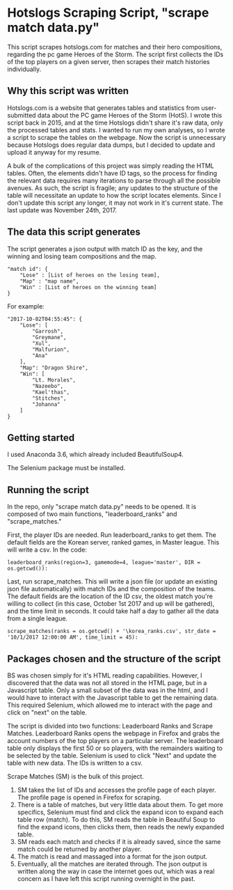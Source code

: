 Hotslogs Scraping Script, "scrape match data.py"
======
This script scrapes hotslogs.com for matches and their hero compositions, regarding the pc game Heroes of the Storm. The script first collects the IDs of the top players on a given server, then scrapes their match histories individually.

Why this script was written
------
Hotslogs.com is a website that generates tables and statistics from user-submitted data about the PC game Heroes of the Storm (HotS). I wrote this script back in 2015, and at the time Hotslogs didn't share it's raw data, only the processed tables and stats. I wanted to run my own analyses, so I wrote a script to scrape the tables on the webpage. Now the script is unnecessary because Hotslogs does regular data dumps, but I decided to update and upload it anyway for my resume.

A bulk of the complications of this project was simply reading the HTML tables. Often, the elements didn't have ID tags, so the process for finding the relevant data requires many iterations to parse through all the possible avenues. As such, the script is fragile; any updates to the structure of the table will necessitate an update to how the script locates elements. Since I don't update this script any longer, it may not work in it's current state. The last update was November 24th, 2017.

The data this script generates
------
The script generates a json output with match ID as the key, and the winning and losing team compositions and the map.

	"match id": {
		"Lose" : [List of heroes on the losing team], 
		"Map" : "map name", 
		"Win" : [List of heroes on the winning team]
	}

For example:

	"2017-10-02T04:55:45": {
        "Lose": [
            "Garrosh",
            "Greymane",
            "Xul",
            "Malfurion",
            "Ana"
        ],
        "Map": "Dragon Shire",
        "Win": [
            "Lt. Morales",
            "Nazeebo",
            "Kael'thas",
            "Stitches",
            "Johanna"
        ]
    }

Getting started
------
I used Anaconda 3.6, which already included BeautifulSoup4.

The Selenium package must be installed.

Running the script
------
In the repo, only "scrape match data.py" needs to be opened. It is composed of two main functions, "leaderboard_ranks" and "scrape_matches."

First, the player IDs are needed. Run leaderboard_ranks to get them. The default fields are the Korean server, ranked games, in Master league. This will write a csv. In the code:

	leaderboard_ranks(region=3, gamemode=4, league='master', DIR = os.getcwd()):

Last, run scrape_matches. This will write a json file (or update an existing json file automatically) with match IDs and the composition of the teams. The default fields are the location of the ID csv, the oldest match you're willing to collect (in this case, October 1st 2017 and up will be gathered), and the time limit in seconds. It could take half a day to gather all the data from a single league.

	scrape_matches(ranks = os.getcwd() + '\korea_ranks.csv', str_date = '10/1/2017 12:00:00 AM', time_limit = 45):


Packages chosen and the structure of the script
------
BS was chosen simply for it's HTML reading capabilities. However, I discovered that the data was not all stored in the HTML page, but in a Javascript table. Only a small subset of the data was in the html, and I would have to interact with the Javascript table to get the remaining data. This required Selenium, which allowed me to interact with the page and click on "next" on the table.

The script is divided into two functions: Leaderboard Ranks and Scrape Matches. Leaderboard Ranks opens the webpage in Firefox and grabs the account numbers of the top players on a particular server. The leaderboard table only displays the first 50 or so players, with the remainders waiting to be selected by the table. Selenium is used to click "Next" and update the table with new data. The IDs is written to a csv.

Scrape Matches (SM) is the bulk of this project.
1) SM takes the list of IDs and accesses the profile page of each player. The profile page is opened in Firefox for scraping. 
2) There is a table of matches, but very little data about them. To get more specifics, Selenium must find and click the expand icon to expand each table row (match). To do this, SM reads the table in Beautiful Soup to find the expand icons, then clicks them, then reads the newly expanded table.
3) SM reads each match and checks if it is already saved, since the same match could be returned by another player.
4) The match is read and massaged into a format for the json output.
5) Eventually, all the matches are iterated through. The json output is written along the way in case the internet goes out, which was a real concern as I have left this script running overnight in the past.
